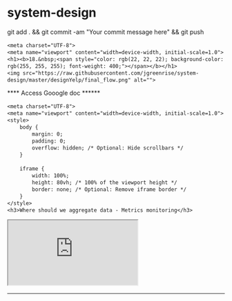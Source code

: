 # system-design
git add . && git commit -am "Your commit message here" && git push

    <meta charset="UTF-8">
    <meta name="viewport" content="width=device-width, initial-scale=1.0">
    <h1><b>18.&nbsp;<span style="color: rgb(22, 22, 22); background-color: rgb(255, 255, 255); font-weight: 400;"></span></b></h1>
    <img src="https://raw.githubusercontent.com/jgreenrise/system-design/master/designYelp/final_flow.png" alt="">



**** Access Gooogle doc ******

    <meta charset="UTF-8">
    <meta name="viewport" content="width=device-width, initial-scale=1.0">
    <style>
        body {
            margin: 0;
            padding: 0;
            overflow: hidden; /* Optional: Hide scrollbars */
        }

        iframe {
            width: 100%;
            height: 80vh; /* 100% of the viewport height */
            border: none; /* Optional: Remove iframe border */
        }
    </style>
    <h3>Where should we aggregate data - Metrics monitoring</h3>

<iframe src="https://docs.google.com/document/d/16TE4jR5JJfcy0YzON77wr2ITFCr_fCIje_-T0GpsCDQ/edit#heading=h.mb8zz473bqbg"></iframe>

***********